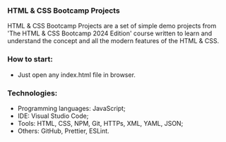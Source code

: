 ### HTML &amp; CSS Bootcamp Projects
HTML &amp; CSS Bootcamp Projects are a set of simple demo projects from 'The HTML &amp; CSS Bootcamp 2024 Edition' course written to learn and understand the concept and all the modern features of the HTML &amp; CSS.



### How to start:
- Just open any index.html file in browser.

 

### Technologies:
- Programming languages: JavaScript;
- IDE: Visual Studio Code;
- Tools: HTML, CSS, NPM, Git, HTTPs, XML, YAML, JSON;
- Others: GitHub, Prettier, ESLint.